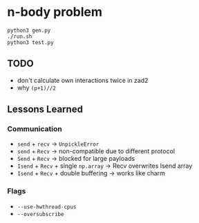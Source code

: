 # n-body problem

```
python3 gen.py
./run.sh
python3 test.py
```

## TODO

- don't calculate own interactions twice in zad2
- why `(p+1)//2`

## Lessons Learned

### Communication

- `send` + `recv` &rarr; `UnpickleError`
- `send` + `Recv` &rarr; non-compatible due to different protocol
- `Send` + `Recv` &rarr; blocked for large payloads
- `Isend` + `Recv` + single `np.array` &rarr; Recv overwrites Isend array
- `Isend` + `Recv` + double buffering &rarr; works like charm

### Flags

- `--use-hwthread-cpus`
- `--oversubscribe`
